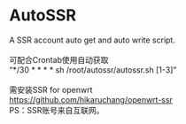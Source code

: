 # AutoSSR
A SSR account auto get and auto write script.</br>
</br>
可配合Crontab使用自动获取</br>
<q>*/30 * * * * sh /root/autossr/autossr.sh [1-3]</q></br>
</br>
需安装SSR for openwrt</br>
<a href="https://github.com/hikaruchang/openwrt-ssr">https://github.com/hikaruchang/openwrt-ssr</a>
</br>
PS：SSR账号来自互联网。
